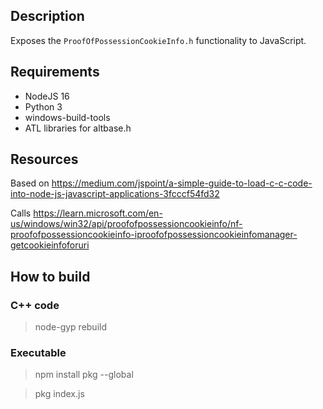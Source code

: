 ## Description

Exposes the `ProofOfPossessionCookieInfo.h` functionality to JavaScript.

## Requirements

* NodeJS 16
* Python 3
* windows-build-tools
* ATL libraries for altbase.h

## Resources

Based on https://medium.com/jspoint/a-simple-guide-to-load-c-c-code-into-node-js-javascript-applications-3fcccf54fd32

Calls https://learn.microsoft.com/en-us/windows/win32/api/proofofpossessioncookieinfo/nf-proofofpossessioncookieinfo-iproofofpossessioncookieinfomanager-getcookieinfoforuri

## How to build

### C++ code

> node-gyp rebuild

### Executable

> npm install pkg --global

> pkg index.js
